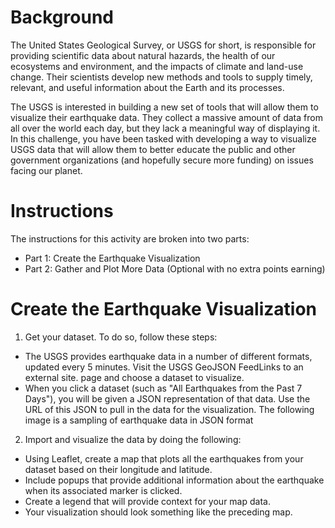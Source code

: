 # Background
The United States Geological Survey, or USGS for short, is responsible for providing scientific data about natural hazards, the health of our ecosystems and environment, and the impacts of climate and land-use change. Their scientists develop new methods and tools to supply timely, relevant, and useful information about the Earth and its processes.

The USGS is interested in building a new set of tools that will allow them to visualize their earthquake data. They collect a massive amount of data from all over the world each day, but they lack a meaningful way of displaying it. In this challenge, you have been tasked with developing a way to visualize USGS data that will allow them to better educate the public and other government organizations (and hopefully secure more funding) on issues facing our planet.

# Instructions
The instructions for this activity are broken into two parts:
- Part 1: Create the Earthquake Visualization
- Part 2: Gather and Plot More Data (Optional with no extra points earning)

# Create the Earthquake Visualization
1. Get your dataset. To do so, follow these steps:
- The USGS provides earthquake data in a number of different formats, updated every 5 minutes. Visit the USGS GeoJSON FeedLinks to an external site. page and choose a dataset to visualize.
- When you click a dataset (such as "All Earthquakes from the Past 7 Days"), you will be given a JSON representation of that data. Use the URL of this JSON to pull in the data for the visualization. The following image is a sampling of earthquake data in JSON format
2. Import and visualize the data by doing the following:
- Using Leaflet, create a map that plots all the earthquakes from your dataset based on their longitude and latitude.
- Include popups that provide additional information about the earthquake when its associated marker is clicked.
- Create a legend that will provide context for your map data.
- Your visualization should look something like the preceding map.

